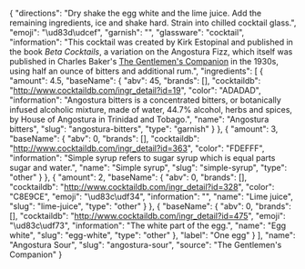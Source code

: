 {
    "directions": "Dry shake the egg white and the lime juice. Add the remaining ingredients, ice and shake hard. Strain into chilled cocktail glass.",
    "emoji": "\ud83d\udcef",
    "garnish": "",
    "glassware": "cocktail",
    "information": "This cocktail was created by Kirk Estopinal and published in the book *Beta Cocktails*, a variation on the Angostura Fizz, which itself was published in Charles Baker's [The Gentlemen's Companion](http://www.amazon.com/gp/product/1614273960?ie=UTF8&camp=1789&creativeASIN=1614273960&linkCode=xm2&tag=barback-20) in the 1930s, using half an ounce of bitters and additional rum.",
    "ingredients": [
        {
            "amount": 4.5,
            "baseName": {
                "abv": 45,
                "brands": [],
                "cocktaildb": "http://www.cocktaildb.com/ingr_detail?id=19",
                "color": "ADADAD",
                "information": "Angostura bitters is a concentrated bitters, or botanically infused alcoholic mixture, made of water, 44.7% alcohol, herbs and spices, by House of Angostura in Trinidad and Tobago.",
                "name": "Angostura bitters",
                "slug": "angostura-bitters",
                "type": "garnish"
            }
        },
        {
            "amount": 3,
            "baseName": {
                "abv": 0,
                "brands": [],
                "cocktaildb": "http://www.cocktaildb.com/ingr_detail?id=363",
                "color": "FDEFFF",
                "information": "Simple syrup refers to sugar syrup which is equal parts sugar and water.",
                "name": "Simple syrup",
                "slug": "simple-syrup",
                "type": "other"
            }
        },
        {
            "amount": 2,
            "baseName": {
                "abv": 0,
                "brands": [],
                "cocktaildb": "http://www.cocktaildb.com/ingr_detail?id=328",
                "color": "C8E9CE",
                "emoji": "\ud83c\udf34",
                "information": "",
                "name": "Lime juice",
                "slug": "lime-juice",
                "type": "other"
            }
        },
        {
            "baseName": {
                "abv": 0,
                "brands": [],
                "cocktaildb": "http://www.cocktaildb.com/ingr_detail?id=475",
                "emoji": "\ud83c\udf73",
                "information": "The white part of the egg.",
                "name": "Egg white",
                "slug": "egg-white",
                "type": "other"
            },
            "label": "One egg"
        }
    ],
    "name": "Angostura Sour",
    "slug": "angostura-sour",
    "source": "The Gentlemen's Companion"
}